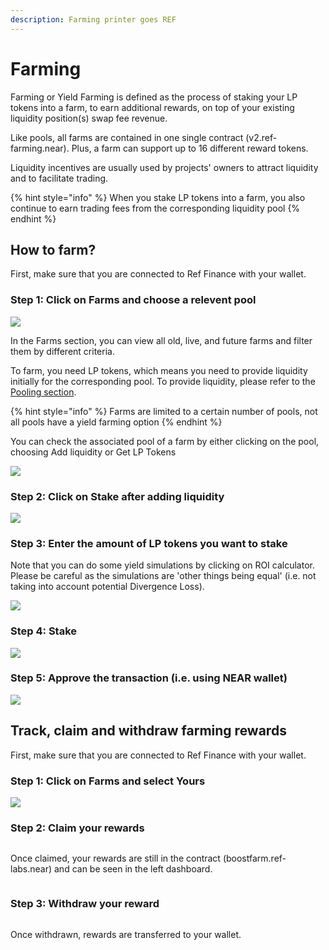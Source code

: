 ```yaml
---
description: Farming printer goes REF
---
```


# Farming

Farming or Yield Farming is defined as the process of staking your LP tokens into a farm, to earn additional rewards, on top of your existing liquidity position(s) swap fee revenue.

Like pools, all farms are contained in one single contract (v2.ref-farming.near). Plus, a farm can support up to 16 different reward tokens.

Liquidity incentives are usually used by projects' owners to attract liquidity and to facilitate trading.

{% hint style="info" %}
When you stake LP tokens into a farm, you also continue to earn trading fees from the corresponding liquidity pool
{% endhint %}

## How to farm?

First, make sure that you are connected to Ref Finance with your wallet.

### Step 1: Click on Farms and choose a relevent pool

![](<../.gitbook/assets/Screen Shot 2022-08-22 at 13.10.22.png>)

In the Farms section, you can view all old, live, and future farms and filter them by different criteria.

To farm, you need LP tokens, which means you need to provide liquidity initially for the corresponding pool. To provide liquidity, please refer to the [Pooling section](overview/pooling.md).&#x20;

{% hint style="info" %}
Farms are limited to a certain number of pools, not all pools have a yield farming option &#x20;
{% endhint %}

You can check the associated pool of a farm by either clicking on the pool, choosing Add liquidity or Get LP Tokens

![](<../.gitbook/assets/Screen Shot 2022-08-22 at 13.14.28.png>)

### Step 2: Click on Stake after adding liquidity

![](<../.gitbook/assets/Screen Shot 2022-08-22 at 13.22.35.png>)



### Step 3: Enter the amount of LP tokens you want to stake

Note that you can do some yield simulations by clicking on ROI calculator. Please be careful as the simulations are 'other things being equal' (i.e. not taking into account potential Divergence Loss).

![](<../.gitbook/assets/Screen Shot 2022-08-22 at 13.27.57.png>)

### Step 4: Stake

![](<../.gitbook/assets/Screen Shot 2022-08-22 at 13.29.01.png>)

### Step 5: Approve the transaction (i.e. using NEAR wallet)

![](<../.gitbook/assets/Screen Shot 2022-03-07 at 23.36.21.png>)

## Track, claim and withdraw farming rewards

First, make sure that you are connected to Ref Finance with your wallet.

### Step 1: Click on Farms and select Yours

![](<../.gitbook/assets/Screen Shot 2022-08-22 at 13.32.08.png>)

### Step 2: Claim your rewards

<figure><img src="../.gitbook/assets/Screen Shot 2022-08-22 at 23.11.51.png" alt=""><figcaption></figcaption></figure>

Once claimed, your rewards are still in the contract (boostfarm.ref-labs.near) and can be seen in the left dashboard.&#x20;

<figure><img src="../.gitbook/assets/Screen Shot 2022-08-22 at 23.16.28.png" alt=""><figcaption></figcaption></figure>

### Step 3: Withdraw your reward

<figure><img src="../.gitbook/assets/Screen Shot 2022-08-22 at 23.17.20.png" alt=""><figcaption></figcaption></figure>

Once withdrawn, rewards are transferred to your wallet.
